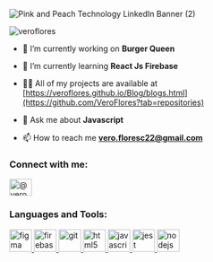 
![Pink and Peach Technology LinkedIn Banner (2)](https://user-images.githubusercontent.com/68167686/101862015-69dcf980-3b3f-11eb-90f2-ce00184a9b59.png)
<p align="left"> <img src="https://komarev.com/ghpvc/?username=veroflores&label=Profile%20views&color=0e75b6&style=flat" alt="veroflores" /> </p>

- 🔭 I’m currently working on **Burger Queen**

- 🌱 I’m currently learning **React Js Firebase**

- 👨‍💻 All of my projects are available at [https://veroflores.github.io/Blog/blogs.html](https://github.com/VeroFlores?tab=repositories)

- 💬 Ask me about **Javascript**

- 📫 How to reach me **vero.floresc22@gmail.com**

<h3 align="left">Connect with me:</h3>
<p align="left">
<a href="https://linkedin.com/in/@veronicafloresc" target="blank"><img align="center" src="https://cdn.jsdelivr.net/npm/simple-icons@3.0.1/icons/linkedin.svg" alt="@veronicafloresc" height="30" width="40" /></a>
</p>

<h3 align="left">Languages and Tools:</h3>
<p align="left"> <a href="https://www.figma.com/" target="_blank"> <img src="https://www.vectorlogo.zone/logos/figma/figma-icon.svg" alt="figma" width="40" height="40"/> </a> <a href="https://firebase.google.com/" target="_blank"> <img src="https://www.vectorlogo.zone/logos/firebase/firebase-icon.svg" alt="firebase" width="40" height="40"/> </a> <a href="https://git-scm.com/" target="_blank"> <img src="https://www.vectorlogo.zone/logos/git-scm/git-scm-icon.svg" alt="git" width="40" height="40"/> </a> <a href="https://www.w3.org/html/" target="_blank"> <img src="https://devicons.github.io/devicon/devicon.git/icons/html5/html5-original-wordmark.svg" alt="html5" width="40" height="40"/> </a> <a href="https://developer.mozilla.org/en-US/docs/Web/JavaScript" target="_blank"> <img src="https://devicons.github.io/devicon/devicon.git/icons/javascript/javascript-original.svg" alt="javascript" width="40" height="40"/> </a> <a href="https://jestjs.io" target="_blank"> <img src="https://www.vectorlogo.zone/logos/jestjsio/jestjsio-icon.svg" alt="jest" width="40" height="40"/> </a> <a href="https://nodejs.org" target="_blank"> <img src="https://devicons.github.io/devicon/devicon.git/icons/nodejs/nodejs-original-wordmark.svg" alt="nodejs" width="40" height="40"/> </a> </p>

